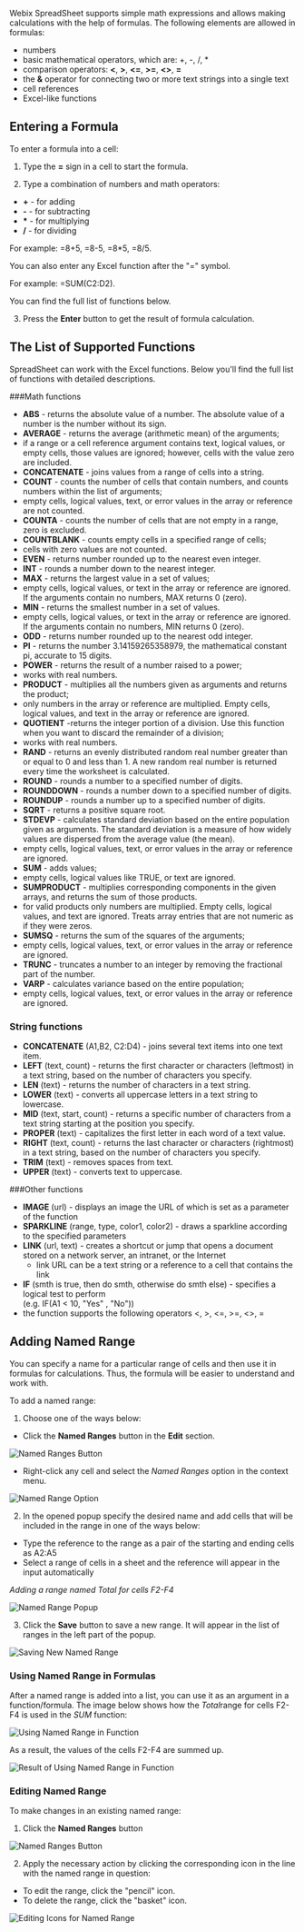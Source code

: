 Webix SpreadSheet supports simple math expressions and allows making calculations with the help of formulas.
The following elements are allowed in formulas:

- numbers
- basic mathematical operators, which are: +, -, /, *
- comparison operators: **<**, **>**, **<=**, **>=**, **<>**, **=**
- the **&** operator for connecting two or more text strings into a single text
- cell references
- Excel-like functions

## Entering a Formula

To enter a formula into a cell:

1) Type the **=** sign in a cell to start the formula.

2) Type a combination of numbers and math operators:

- **+** - for adding
- **-**  - for subtracting
- __*__ - for multiplying
- **/** - for dividing

For example: =8+5, =8-5, =8*5, =8/5.

You can also enter any Excel function after the "=" symbol.  

For example: =SUM(C2:D2).

You can find the full list of functions below.

3) Press the **Enter** button to get the result of formula calculation.

## The List of Supported Functions

SpreadSheet can work with the Excel functions. Below you'll find the full list of functions with detailed descriptions.

###Math functions

- **ABS** - returns the absolute value of a number. The absolute value of a number is the number without its sign.
- **AVERAGE** - returns the average (arithmetic mean) of the arguments;
 - if a range or a cell reference argument contains text, logical values, or empty cells, those values are ignored; 
however, cells with the value zero are included.
- **CONCATENATE** - joins values from a range of cells into a string.
- **COUNT** -  counts the number of cells that contain numbers, and counts numbers within the list of arguments;
 - empty cells, logical values, text, or error values in the array or reference are not counted.
- **COUNTA** - counts the number of cells that are not empty in a range, zero is excluded.
- **COUNTBLANK** - counts empty cells in a specified range of cells;
 -  cells with zero values are not counted.
- **EVEN** - returns number rounded up to the nearest even integer.
- **INT** - rounds a number down to the nearest integer.
- **MAX** - returns the largest value in a set of values;
 - empty cells, logical values, or text in the array or reference are ignored.
If the arguments contain no numbers, MAX returns 0 (zero).
- **MIN** - returns the smallest number in a set of values.
 - empty cells, logical values, or text in the array or reference are ignored. 
If the arguments contain no numbers, MIN returns 0 (zero).
- **ODD** - returns number rounded up to the nearest odd integer.
- **PI** - returns the number 3.14159265358979, the mathematical constant pi, accurate to 15 digits.
- **POWER** - returns the result of a number raised to a power;
 - works with real numbers.
- **PRODUCT** - multiplies all the numbers given as arguments and returns the product; 
 - only numbers in the array or reference are multiplied. 
Empty cells, logical values, and text in the array or reference are ignored.
- **QUOTIENT** -returns the integer portion of a division. Use this function when you want to discard the remainder of a division;
 - works with real numbers.
- **RAND** - returns an evenly distributed random real number greater than or equal to 0 and less than 1. 
A new random real number is returned every time the worksheet is calculated.
- **ROUND** - rounds a number to a specified number of digits.
- **ROUNDDOWN** - rounds a number down to a specified number of digits.
- **ROUNDUP** - rounds a number up to a specified number of digits.
- **SQRT** - returns a positive square root.
- **STDEVP** - calculates standard deviation based on the entire population given as arguments. 
The standard deviation is a measure of how widely values are dispersed from the average value (the mean).
 - empty cells, logical values, text, or error values in the array or reference are ignored.
- **SUM** - adds values; 
 - empty cells, logical values like TRUE, or text are ignored.
- **SUMPRODUCT** - multiplies corresponding components in the given arrays, and returns the sum of those products.
 - for valid products only numbers are multiplied. Empty cells, logical values, and text are ignored.
Treats array entries that are not numeric as if they were zeros.
- **SUMSQ** - returns the sum of the squares of the arguments;
 - empty cells, logical values, text, or error values in the array or reference are ignored.
- **TRUNC** - truncates a number to an integer by removing the fractional part of the number.
- **VARP** - calculates variance based on the entire population;
 - empty cells, logical values, text, or error values in the array or reference are ignored.

<h3 id="string_functions">String functions</h3>

- **CONCATENATE** (A1,B2, C2:D4) - joins several text items into one text item.
- **LEFT** (text, count) - returns the first character or characters (leftmost) in a text string, based on the number of characters you specify.
- **LEN** (text) - returns the number of characters in a text string.
- **LOWER** (text) - converts all uppercase letters in a text string to lowercase.
- **MID** (text, start, count) - returns a specific number of characters from a text string starting at the position you specify.
- **PROPER** (text) -  capitalizes the first letter in each word of a text value.
- **RIGHT** (text, count) - returns the last character or characters (rightmost) in a text string, based on the number of characters you specify.
- **TRIM** (text) - removes spaces from text.
- **UPPER** (text) - converts text to uppercase.

###Other functions

- **IMAGE** (url) - displays an image the URL of which is set as a parameter of the function
- **SPARKLINE** (range, type, color1, color2) - draws a sparkline according to the specified parameters
- **LINK** (url, text) -  creates a shortcut or jump that opens a document stored on a network server, an intranet, or the Internet
	- link URL can be a text string or a reference to a cell that contains the link 
- **IF** (smth is true, then do smth, otherwise do smth else) - specifies a logical test to perform<br>(e.g. IF(A1 < 10, "Yes" , "No"))
 - the function supports the following operators <, >, <=, >=, <>, =

## Adding Named Range

You can specify a name for a particular range of cells and then use it in formulas for calculations. Thus, the formula will be easier to understand and work with.

To add a named range:

1) Choose one of the ways below:

- Click the **Named Ranges** button in the **Edit** section.

![Named Ranges Button](img/named_ranges_button.png)

- Right-click any cell and select the *Named Ranges* option in the context menu.

![Named Range Option](img/named_range_context_option.png)

2) In the opened popup specify the desired name and add cells that will be included in the range in one of the ways below:

- Type the reference to the range as a pair of the starting and ending cells as A2:A5
- Select a range of cells in a sheet and the reference will appear in the input automatically

*Adding a range named Total for cells F2-F4*

![Named Range Popup](img/named_range_popup.png)

3) Click the **Save** button to save a new range. It will appear in the list of ranges in the left part of the popup.

![Saving New Named Range](img/saved_named_range.png)

### Using Named Range in Formulas

After a named range is added into a list, you can use it as an argument in a function/formula. The image below shows how the *Total*range for cells F2-F4 is used in the *SUM* function:

![Using Named Range in Function](img/using_named_range.png)

As a result, the values of the cells F2-F4 are summed up.

![Result of Using Named Range in Function](img/named_range_result.png)

### Editing Named Range

To make changes in an existing named range:

1) Click the **Named Ranges** button 

![Named Ranges Button](img/named_ranges_button.png)

2) Apply the necessary action by clicking the corresponding icon in the line with the named range in question: 

- To edit the range, click the "pencil" icon.
- To delete the range, click the "basket" icon.

![Editing Icons for Named Range](img/named_range_edit_icons.png)
